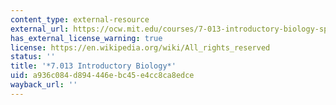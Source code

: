 ```yaml
---
content_type: external-resource
external_url: https://ocw.mit.edu/courses/7-013-introductory-biology-spring-2018/
has_external_license_warning: true
license: https://en.wikipedia.org/wiki/All_rights_reserved
status: ''
title: '*7.013 Introductory Biology*'
uid: a936c084-d894-446e-bc45-e4cc8ca8edce
wayback_url: ''
---
```

